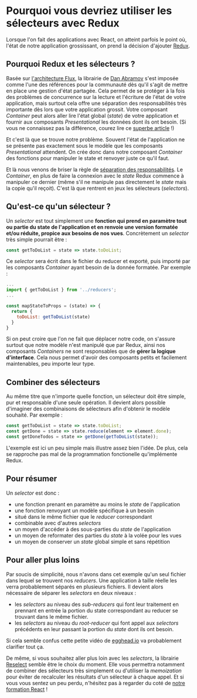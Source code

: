 # Pourquoi vous devriez utiliser les sélecteurs avec Redux

Lorsque l'on fait des applications avec React, on atteint parfois le point où, l'état de notre application grossissant, on prend la décision d'ajouter [Redux](http://redux.js.org/).

## Pourquoi Redux et les sélecteurs ?
Basée sur [l'architecture Flux](https://facebook.github.io/flux/docs/overview.html#structure-and-data-flow), la librairie de [Dan Abramov](https://twitter.com/dan_abramov) s'est imposée comme l'une des références pour la communauté dès qu'il s'agit de mettre en place une gestion d'état partagée.
Cela permet de se protéger à la fois des problèmes de concurrence sur la lecture et l'écriture de l'état de votre application,
mais surtout cela offre une séparation des responsabilités très importante dès lors que votre application grossit.
Votre composant *Container* peut alors aller lire l'état global (*state*) de votre application et fournir aux composants *Presentational* les données dont ils ont besoin. (Si vous ne connaissez pas la différence, courez lire ce [superbe article](https://medium.com/@dan_abramov/smart-and-dumb-components-7ca2f9a7c7d0#.ueuyblexk) !)

Et c'est là que se trouve notre problème. Souvent l'état de l'application ne se présente pas exactement sous le modèle que les composants *Presentational* attendent.
On crée donc dans notre composant *Container* des fonctions pour manipuler le state et renvoyer juste ce qu'il faut.

Et là nous venons de briser la règle de [séparation des responsabilités](https://en.wikipedia.org/wiki/Separation_of_concerns).
Le *Container*, en plus de faire la connexion avec le *state* Redux commence à manipuler ce dernier (même s'il ne manipule pas directement le *state* mais la copie qu'il reçoit).
C'est là que rentrent en jeux les sélecteurs (*selectors*).

## Qu'est-ce qu'un sélecteur ?
Un *selector* est tout simplement une **fonction qui prend en paramètre tout ou partie du state de l'application et en renvoie une version formatée et/ou réduite, propice aux besoins de nos vues**.
Concrètement un *selector* très simple pourrait être :

``` javascript
const getToDoList = state => state.toDoList;
```

Ce *selector* sera écrit dans le fichier du reducer et exporté, puis importé par les composants *Container* ayant besoin de la donnée formatée.
Par exemple :

``` javascript
...
import { getToDoList } from '../reducers';
...

const mapStateToProps = (state) => {
  return {
    toDoList: getToDoList(state)
  }
}
```

Si on peut croire que l'on ne fait que déplacer notre code, on s'assure surtout que notre modèle n'est manipulé que par Redux,
ainsi nos composants *Containers* ne sont responsables que de **gérer la logique d'interface**.
Cela nous permet d'avoir des composants petits et facilement maintenables, peu importe leur type.

## Combiner des sélecteurs
Au même titre que n'importe quelle fonction, un sélecteur doit être simple, pur et responsable d'une seule opération.
Il devient alors possible d'imaginer des combinaisons de sélecteurs afin d'obtenir le modèle souhaité.
Par exemple :

``` javascript
const getToDoList = state => state.toDoList;
const getDone = state => state.reduce(element => element.done);
const getDoneTodos = state => getDone(getToDoList(state));
```

L'exemple est ici un peu simple mais illustre assez bien l'idée.
De plus, cela se rapproche pas mal de la programmation fonctionelle qu'implémente Redux.

## Pour résumer
Un *selector* est donc :

* une fonction prenant en paramètre au moins le *state* de l'application
* une fonction renvoyant un modèle spécifique à un besoin
* situé dans le même fichier que le *reducer* correspondant
* combinable avec d'autres *selectors*
* un moyen d'accéder à des sous-parties du *state* de l'application
* un moyen de reformater des parties du *state* à la volée pour les vues
* un moyen de conserver un *state* global simple et sans répétition

## Pour aller plus loins
Par soucis de simplicité, nous n'avons dans cet exemple qu'un seul fichier dans lequel se trouvent nos *reducers*.
Une application à taille réelle les verra probablement séparés en plusieurs fichiers.
Il devient alors nécessaire de séparer les *selectors* en deux niveaux :
* les *selectors* au niveau des *sub-reducers* qui font leur traitement en prennant en entrée la portion du state correspondant au reducer se trouvant dans le même fichier.
* les *selectors* au niveau du *root-reducer* qui font appel aux *selectors* précédents en leur passant la portion du *state* dont ils ont besoin.

Si cela semble confus cette petite vidéo de [egghead.io](https://egghead.io/lessons/javascript-redux-colocating-selectors-with-reducers) va probablement clarifier tout ça.

De même, si vous souhaitez aller plus loin avec les *selectors*, la librairie [Reselect](https://github.com/reactjs/reselect) semble être le choix du moment. Elle vous permettra notamment de combiner des sélecteurs très simplement ou d'utiliser la *memoization* pour éviter de recalculer les résultats d'un sélecteur à chaque appel.
Et si vous vous sentez un peu perdu, n'hésitez pas à regarder du coté de [notre formation React](https://makina-corpus.com/formations/formation-react) !

